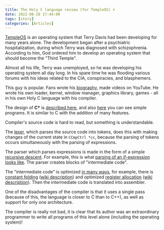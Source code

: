 ```yaml
---
title: The Holy C language review (for TempleOS) ✝️
date: 2022-08-28 17:44:00
tags: [story]
categories: [Articles]
---
```


[TempleOS](https://www.templeos.org/) is an operating system that Terry Davis had been developing for many years alone.
The development began after a psychiatric hospitalization, during which Terry was diagnosed with schizophrenia.
According to him, God ordered him to develop an operating system that should become the "Third Temple".

Almost all his life, Terry was unemployed, so he was developing his operating system all day long.
In his spare time he was flooding various forums with his ideas related to the CIA, conspiracies, and blasphemers.

This guy is popular. Fans wrote his [biography](https://www.256kilobytes.com/content/show/1939/biography-of-terry-a-davis-the-greatest-programmer-to-ever-live),
made videos on YouTube.
He wrote his own loader, kernel, window manager, graphics library, games - all in his own Holy C language with his compiler.

The design of **C†** is [described here](https://harrison.totty.dev/p/a-lang-design-analysis-of-holyc), and also [here](https://rosettacode.org/wiki/Category:HolyC)
you can see simple programs. It is similar to C with the addition of many features.

Compiler's source code is hard to read, but something is understandable.

The [lexer](https://github.com/cia-foundation/TempleOS/blob/c26482bb6ad3f80106d28504ec5db3c6a360732c/Compiler/Lex.HC#L441-L1195),
which parses the source code into tokens, does this with making changes of the current state in `CCmpCtrl *cc`,
because the parsing of tokens occurs simultaneously with the parsing of expressions.

The parser which parses expressions is made in the form of a simple [recursive descent](https://en.wikipedia.org/wiki/Recursive_descent_parser).
For example, this is what [parsing of an if-expression looks like](https://github.com/cia-foundation/TempleOS/blob/c26482bb6ad3f80106d28504ec5db3c6a360732c/Compiler/PrsStmt.HC#L459-L484).
The parser creates blocks of "intermediate code".

The "intermediate code" is optimized [in many ways](https://github.com/cia-foundation/TempleOS/blob/c26482bb6ad3f80106d28504ec5db3c6a360732c/Compiler/PrsLib.HC#L259-L285),
for example, there is [constant folding](https://github.com/cia-foundation/TempleOS/blob/c26482bb6ad3f80106d28504ec5db3c6a360732c/Compiler/OptPass012.HC#L8-L12)
([wiki description](https://en.wikipedia.org/wiki/Constant_folding))
and optimized [register allocation](https://github.com/cia-foundation/TempleOS/blob/c26482bb6ad3f80106d28504ec5db3c6a360732c/Compiler/OptPass3.HC#L514-L532)
([wiki description](https://en.wikipedia.org/wiki/Register_allocation)).
Then the intermediate code is translated into assembler.

One of the disadvantages of the compiler is that it uses a single pass (because of this, the language is closer to C than to C++),
as well as support for only one architecture.

The compiler is really not bad, it is clear that its author was an extraordinary programmer to write all programs of this level alone (including the operating system)!
